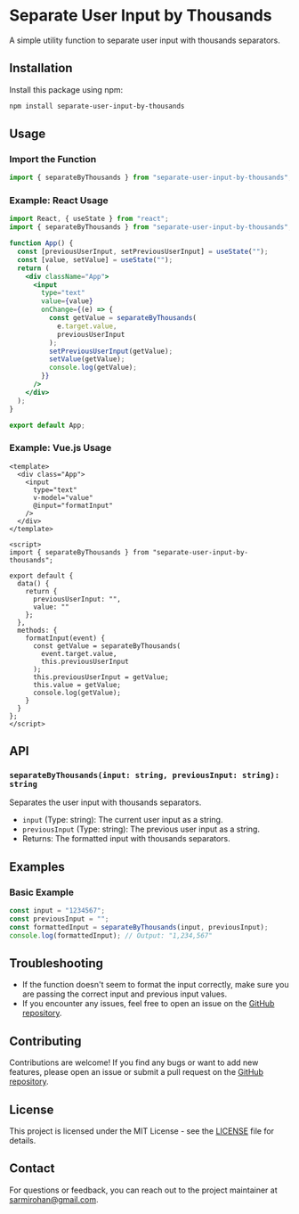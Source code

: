 # Separate User Input by Thousands

A simple utility function to separate user input with thousands separators.

## Installation

Install this package using npm:

```sh
npm install separate-user-input-by-thousands
```

## Usage

### Import the Function

```javascript
import { separateByThousands } from "separate-user-input-by-thousands";
```

### Example: React Usage

```jsx
import React, { useState } from "react";
import { separateByThousands } from "separate-user-input-by-thousands";

function App() {
  const [previousUserInput, setPreviousUserInput] = useState("");
  const [value, setValue] = useState("");
  return (
    <div className="App">
      <input
        type="text"
        value={value}
        onChange={(e) => {
          const getValue = separateByThousands(
            e.target.value,
            previousUserInput
          );
          setPreviousUserInput(getValue);
          setValue(getValue);
          console.log(getValue);
        }}
      />
    </div>
  );
}

export default App;
```

### Example: Vue.js Usage

```vue
<template>
  <div class="App">
    <input
      type="text"
      v-model="value"
      @input="formatInput"
    />
  </div>
</template>

<script>
import { separateByThousands } from "separate-user-input-by-thousands";

export default {
  data() {
    return {
      previousUserInput: "",
      value: ""
    };
  },
  methods: {
    formatInput(event) {
      const getValue = separateByThousands(
        event.target.value,
        this.previousUserInput
      );
      this.previousUserInput = getValue;
      this.value = getValue;
      console.log(getValue);
    }
  }
};
</script>
```

## API

### `separateByThousands(input: string, previousInput: string): string`

Separates the user input with thousands separators.

- `input` (Type: string): The current user input as a string.
- `previousInput` (Type: string): The previous user input as a string.
- Returns: The formatted input with thousands separators.

## Examples

### Basic Example

```javascript
const input = "1234567";
const previousInput = "";
const formattedInput = separateByThousands(input, previousInput);
console.log(formattedInput); // Output: "1,234,567"
```

## Troubleshooting

- If the function doesn't seem to format the input correctly, make sure you are passing the correct input and previous input values.
- If you encounter any issues, feel free to open an issue on the [GitHub repository](https://github.com/your-username/separate-user-input-by-thousands).

## Contributing

Contributions are welcome! If you find any bugs or want to add new features, please open an issue or submit a pull request on the [GitHub repository](https://github.com/SarmiRohan/separate-user-input-by-thousands).

## License

This project is licensed under the MIT License - see the [LICENSE](LICENSE) file for details.

## Contact

For questions or feedback, you can reach out to the project maintainer at sarmirohan@gmail.com.

